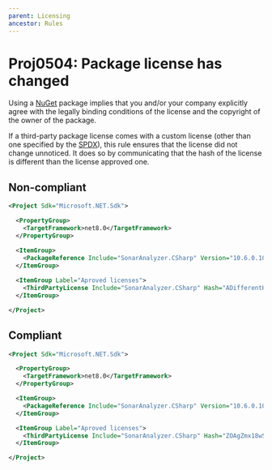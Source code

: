 ```yaml
---
parent: Licensing
ancestor: Rules
---
```


# Proj0504: Package license has changed
Using a [NuGet](https://www.nuget.org) package implies that you
and/or your company explicitly agree with the legally binding conditions of the
license and the copyright of the owner of the package.

If a third-party package license comes with a custom license (other than one
specified by the [SPDX](https://spdx.dev)), this rule ensures that the license
did not change unnoticed. It does so by communicating that the hash of the
license is different than the license approved one.

## Non-compliant
``` xml
<Project Sdk="Microsoft.NET.Sdk">

  <PropertyGroup>
    <TargetFramework>net8.0</TargetFramework>
  </PropertyGroup>

  <ItemGroup>
    <PackageReference Include="SonarAnalyzer.CSharp" Version="10.6.0.109712" />
  </ItemGroup>
  
  <ItemGroup Label="Aproved licenses">
    <ThirdPartyLicense Include="SonarAnalyzer.CSharp" Hash="ADifferentHash" />
  </ItemGroup>

</Project>
```

## Compliant
``` xml
<Project Sdk="Microsoft.NET.Sdk">

  <PropertyGroup>
    <TargetFramework>net8.0</TargetFramework>
  </PropertyGroup>

  <ItemGroup>
    <PackageReference Include="SonarAnalyzer.CSharp" Version="10.6.0.109712" />
  </ItemGroup>

  <ItemGroup Label="Aproved licenses">
    <ThirdPartyLicense Include="SonarAnalyzer.CSharp" Hash="ZOAgZmx18wSWq5KpOpWd2bB9123" />
  </ItemGroup>

</Project>
```